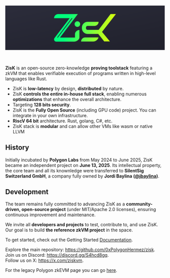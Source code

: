 ![Zisk logo](ZisK_top.png)
</div>
<br />

**ZisK** is an open-source zero-knowledge **proving toolstack** featuring a zkVM that enables verifiable execution of programs written in high-level languages like Rust.

- ZisK is **low-latency** by design, **distributed** by nature.
- ZisK **controls the entire in-house full stack**, enabling numerous **optimizations** that enhance the overall architecture.
- Targeting **128 bits security**.
- ZisK is the **Fully Open Source** (including GPU code) project. You can integrate in your own infrastructure.
- **RiscV 64 bit** architecture. Rust, golang, C#, etc.
- ZisK stack is **modular** and can allow other VMs like wasm or native LLVM

## History

Initially incubated by **Polygon Labs** from May 2024 to June 2025, ZisK became an independent project on **June 13, 2025**. Its intellectual property, the core team and all its knownledge were transferred to **SilentSig Switzerland GmbH**, a company fully owned by **Jordi Baylina ([@jbaylina](https://x.com/jbaylina))**.

## Development

The team remains fully committed to advancing ZisK as a **community-driven, open-source project** (under MIT/Apache 2.0 licenses), ensuring continuous improvement and maintenance.

We invite all **developers and projects** to test, contribute to, and use ZisK. Our goal is to build **the reference zkVM project** in the space.

To get started, check out the Getting Started [Documentation](https://0xpolygonhermez.github.io/zisk/getting_started/quickstart.html).

Explore the main repository: https://github.com/0xPolygonHermez/zisk.  
Join us on Discord: https://discord.gg/S4hcd8gq.  
Follow us on X: https://x.com/ziskvm.  

For the legacy Polygon zkEVM page you can go [here](README_legacy.md).
 